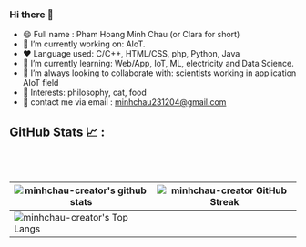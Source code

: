 
### Hi there 👋

- 😄 Full name : Pham Hoang Minh Chau (or Clara for short)
- 🔭 I’m currently working on: AIoT.
- :heart: Language used: C/C++, HTML/CSS, php, Python, Java
- 🌱 I’m currently learning: Web/App, IoT, ML, electricity and Data Science.
- 👯 I’m always looking to collaborate with: scientists working in application AIoT field
- 💜 Interests: philosophy, cat, food
- 💬 contact me via email : minhchau231204@gmail.com



## GitHub Stats 📈 :

<br>
  <br>

| ![minhchau-creator's github stats](https://github-readme-stats.vercel.app/api?username=minhchau-creator&show_icons=true&theme=tokyonight) | ![minhchau-creator GitHub Streak](https://github-readme-streak-stats.herokuapp.com/?user=minhchau-creator&theme=tokyonight) |
| --- | --- |
| ![minhchau-creator's Top Langs](https://github-readme-stats.vercel.app/api/top-langs/?username=minhchau-creator&theme=tokyonight&layout=compact) 


<br>
